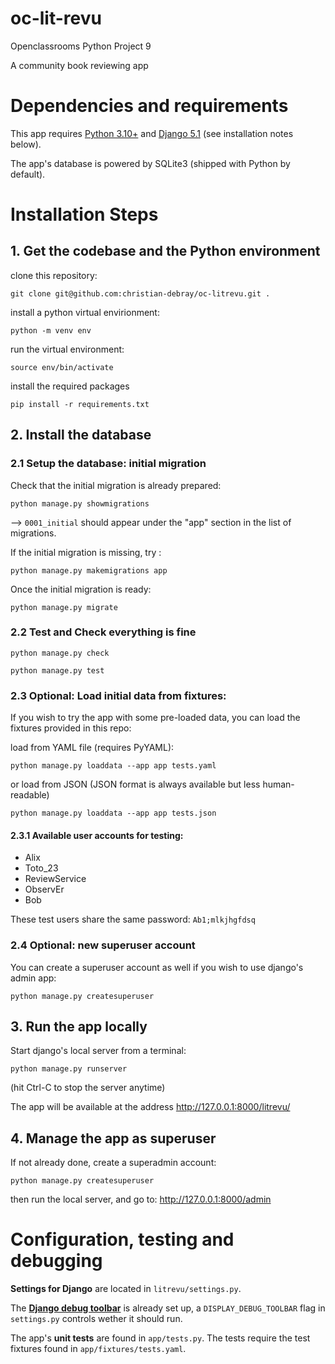 oc-lit-revu
===========

Openclassrooms Python Project 9

A community book reviewing app

# Dependencies and requirements

This app requires [Python 3.10+](https://www.python.org/) and [Django 5.1](https://www.djangoproject.com/) (see installation notes below).

The app's database is powered by SQLite3 (shipped with Python by default).

# Installation Steps

## 1. Get the codebase and the Python environment

clone this repository:

    git clone git@github.com:christian-debray/oc-litrevu.git .

install a python virtual envirionment:

    python -m venv env

run the virtual environment:

    source env/bin/activate

install the required packages

    pip install -r requirements.txt


## 2. Install the database

### 2.1 Setup the database: initial migration

Check that the initial migration is already prepared:

    python manage.py showmigrations

 --> `0001_initial` should appear under the "app" section in the list of migrations.

If the initial migration is missing, try :

    python manage.py makemigrations app

Once the initial migration is ready:

    python manage.py migrate

### 2.2 Test and Check everything is fine

    python manage.py check

    python manage.py test

### 2.3 Optional: Load initial data from fixtures:

If you wish to try the app with some pre-loaded data, you can load the fixtures provided in this repo:

load from YAML file (requires PyYAML):

    python manage.py loaddata --app app tests.yaml

or load from JSON (JSON format is always available but less human-readable)
    
    python manage.py loaddata --app app tests.json

#### 2.3.1 Available user accounts for testing:

  - Alix
  - Toto_23
  - ReviewService
  - ObservEr
  - Bob

These test users share the same password: `Ab1;mlkjhgfdsq`

### 2.4 Optional: new superuser account

You can create a superuser account as well if you wish to use django's admin app:

    python manage.py createsuperuser

## 3. Run the app locally

Start django's local server from a terminal:

    python manage.py runserver

(hit Ctrl-C to stop the server anytime)

The app will be available at the address http://127.0.0.1:8000/litrevu/

## 4. Manage the app as superuser

If not already done, create a superadmin account:

    python manage.py createsuperuser

then run the local server, and go to: http://127.0.0.1:8000/admin

# Configuration, testing and debugging

**Settings for Django** are located in `litrevu/settings.py`.

The **[Django debug toolbar](https://django-debug-toolbar.readthedocs.io/en/latest/)** is already set up, a `DISPLAY_DEBUG_TOOLBAR` flag in `settings.py` controls wether it should run.

The app's **unit tests** are found in `app/tests.py`. The tests require the test fixtures found in `app/fixtures/tests.yaml`.
